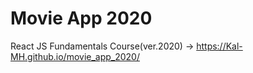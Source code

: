 # Movie App 2020

React JS Fundamentals Course(ver.2020)
-> https://Kal-MH.github.io/movie_app_2020/
